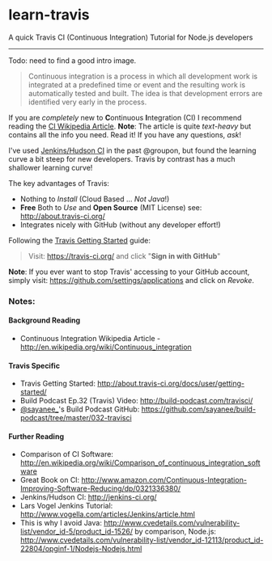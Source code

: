 learn-travis
============

A quick Travis CI (Continuous Integration) Tutorial for Node.js developers

- - -

Todo: need to find a good intro image.

> Continuous integration is a process in which all development work 
> is integrated at a predefined time or event and the resulting work 
> is automatically tested and built. The idea is that development errors 
> are identified very early in the process.

If you are *completely* new to **C**ontinuous **I**ntegration (CI) I recommend reading the [CI Wikipedia Article](http://en.wikipedia.org/wiki/Continuous_integration). **Note**: The article is quite *text-heavy* but contains all the info you need. Read it! If you have any questions, *ask*! 

I've used [Jenkins/Hudson CI](http://jenkins-ci.org) in the past @groupon, but found the learning curve a bit steep for new developers. Travis by contrast has a much shallower learning curve!

The key advantages of Travis:

- Nothing to *Install* (Cloud Based ... *Not Java*!)
- **Free** Both to *Use* and **Open Source** (MIT License) see: http://about.travis-ci.org/
- Integrates nicely with GitHub (without any developer effort!)


Following the [Travis Getting Started](http://about.travis-ci.org/docs/user/getting-started/) guide:

> Visit: https://travis-ci.org/ and click "**Sign in with GitHub**"





**Note**: If you ever want to stop Travis' accessing to your GitHub account, 
simply visit: https://github.com/settings/applications and click on *Revoke*.






### Notes:

#### Background Reading

- Continuous Integration Wikipedia Article - http://en.wikipedia.org/wiki/Continuous_integration

#### Travis Specific

- Travis Getting Started: http://about.travis-ci.org/docs/user/getting-started/
- Build Podcast Ep.32 (Travis) Video: http://build-podcast.com/travisci/
- [@sayanee_](https://twitter.com/sayanee_)'s Build Podcast GitHub: https://github.com/sayanee/build-podcast/tree/master/032-travisci

#### Further Reading 

- Comparison of CI Software: http://en.wikipedia.org/wiki/Comparison_of_continuous_integration_software
- Great Book on CI: http://www.amazon.com/Continuous-Integration-Improving-Software-Reducing/dp/0321336380/
- Jenkins/Hudson CI: http://jenkins-ci.org/
- Lars Vogel Jenkins Tutorial: http://www.vogella.com/articles/Jenkins/article.html
- This is why I avoid Java: http://www.cvedetails.com/vulnerability-list/vendor_id-5/product_id-1526/
by comparison, Node.js: http://www.cvedetails.com/vulnerability-list/vendor_id-12113/product_id-22804/opginf-1/Nodejs-Nodejs.html

